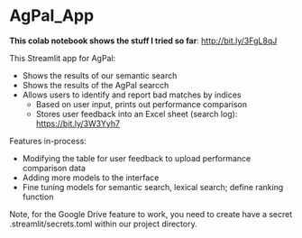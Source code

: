 # AgPal_App

**This colab notebook shows the stuff I tried so far**: http://bit.ly/3FgL8qJ

This Streamlit app for AgPal:
* Shows the results of our semantic search 
* Shows the results of the AgPal searcch
* Allows users to identify and report bad matches by indices
  * Based on user input, prints out performance comparison
  * Stores user feedback into an Excel sheet (search log): https://bit.ly/3W3Yyh7
  
Features in-process:
* Modifying the table for user feedback to upload performance comparison data
* Adding more models to the interface
* Fine tuning models for semantic search, lexical search; define ranking function

Note, for the Google Drive feature to work, you need to create have a secret .streamlit/secrets.toml within our project directory.

